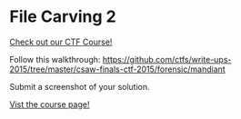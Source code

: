 # File Carving 2

[Check out our CTF Course!](https://academy.hoppersroppers.org/mod/page/view.php?id=574)

Follow this walkthrough: <https://github.com/ctfs/write-ups-2015/tree/master/csaw-finals-ctf-2015/forensic/mandiant>

Submit a screenshot of your solution. 

[Vist the course page!](https://academy.hoppersroppers.org/mod/page/view.php?id=574)
